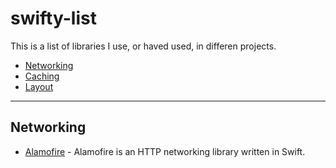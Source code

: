 # swifty-list

This is a list of libraries I use, or haved used, in differen projects.

- [Networking](#networking)
- [Caching](#caching)
- [Layout](#layout)

***
## Networking
* [Alamofire](https://github.com/Alamofire/Alamofire) - Alamofire is an HTTP networking library written in Swift.
